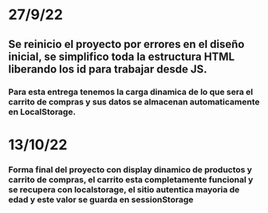 # 27/9/22

## Se reinicio el proyecto por errores en el diseño inicial, se simplifico toda la estructura HTML liberando los id para trabajar desde JS.

### Para esta entrega tenemos la carga dinamica de lo que sera el carrito de compras y sus datos se almacenan automaticamente en LocalStorage.

# 13/10/22

### Forma final del proyecto con display dinamico de productos y carrito de compras, el carrito esta completamente funcional y se recupera con localstorage, el sitio autentica mayoria de edad y este valor se guarda en sessionStorage
